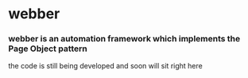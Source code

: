 # webber

### webber is an automation framework which implements the Page Object pattern 

the code is still being developed and soon will sit right here 
